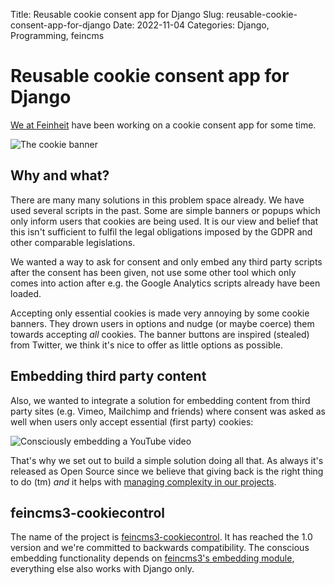 Title: Reusable cookie consent app for Django
Slug: reusable-cookie-consent-app-for-django
Date: 2022-11-04
Categories: Django, Programming, feincms

# Reusable cookie consent app for Django

[We at Feinheit](https://feinheit.ch/) have been working on a cookie consent app for some time.

![The cookie banner](https://raw.githubusercontent.com/feinheit/feincms3-cookiecontrol/main/docs/banner.png)

## Why and what?

There are many many solutions in this problem space already. We have used several scripts in the past. Some are simple banners or popups which only inform users that cookies are being used. It is our view and belief that this isn't sufficient to fulfil the legal obligations imposed by the GDPR and other comparable legislations.

We wanted a way to ask for consent and only embed any third party scripts after the consent has been given, not use some other tool which only comes into action after e.g. the Google Analytics scripts already have been loaded.

Accepting only essential cookies is made very annoying by some cookie banners. They drown users in options and nudge (or maybe coerce) them towards accepting _all_ cookies. The banner buttons are inspired (stealed) from Twitter, we think it's nice to offer as little options as possible.

## Embedding third party content

Also, we wanted to integrate a solution for embedding content from third party sites (e.g. Vimeo, Mailchimp and friends) where consent was asked as well when users only accept essential (first party) cookies:

![Consciously embedding a YouTube video](https://raw.githubusercontent.com/feinheit/feincms3-cookiecontrol/main/docs/embed.png)

That's why we set out to build a simple solution doing all that. As always it's released as Open Source since we believe that giving back is the right thing to do (tm) _and_ it helps with [managing complexity in our projects](https://406.ch/writing/managing-complexity-and-technical-debt-by-releasing-open-source-software/).

## feincms3-cookiecontrol

The name of the project is [feincms3-cookiecontrol](https://github.com/feinheit/feincms3-cookiecontrol). It has reached the 1.0 version and we're committed to backwards compatibility. The conscious embedding functionality depends on [feincms3's embedding module](https://feincms3.readthedocs.io/en/latest/ref/embedding.html), everything else also works with Django only.
